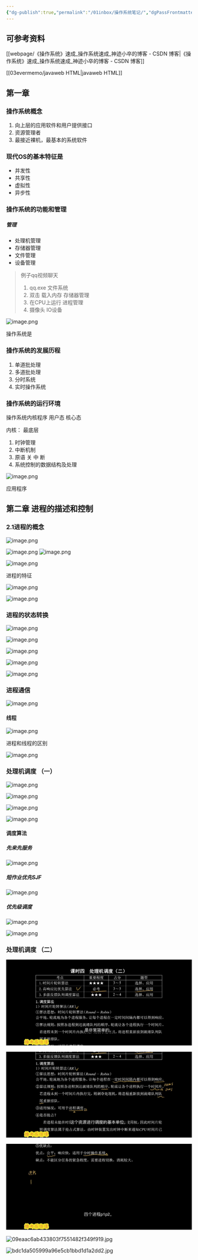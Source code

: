 ```yaml
---
{"dg-publish":true,"permalink":"/01inbox/操作系统笔记/","dgPassFrontmatter":true}
---
```


## 可参考资料

[[webpage/《操作系统》速成_操作系统速成_神迹小卒的博客 - CSDN 博客\|《操作系统》速成_操作系统速成_神迹小卒的博客 - CSDN 博客]]

[[03evermemo/javaweb  HTML\|javaweb  HTML]]

## 第一章

### 操作系统概念

1. 向上层的应用软件和用户提供接口
2. 资源管理者
3. 最接近裸机，最基本的系统软件

### 现代OS的基本特征是

- 并发性
- 共享性
- 虚拟性
- 异步性
### 操作系统的功能和管理

##### 管理
- 处理机管理
- 存储器管理
- 文件管理
- 设备管理
> 例子qq视频聊天
> 1. qq.exe 文件系统
> 2. 双击  载入内存   存储器管理
> 3. 在CPU上运行    进程管理  
> 4. 摄像头              IO设备    

![image.png](https://cdn-js.moeworld.top/gh/everrwsr/blogimage/20230226140230.png)





操作系统是

### 操作系统的发展历程

1. 单道批处理
2. 多道批处理 
3. 分时系统
4. 实时操作系统


### 操作系统的运行环境

操作系统内核程序
用户态
核心态

内核： 最底层 
1. 时钟管理
2. 中断机制
3. 原语 关 中 断 
5. 系统控制的数据结构及处理

![image.png](https://cdn-js.moeworld.top/gh/everrwsr/blogimage/20230226141102.png)

应用程序


## 第二章 进程的描述和控制


### 2.1进程的概念

![image.png](https://cdn-js.moeworld.top/gh/everrwsr/blogimage/20230226141516.png)

![image.png](https://cdn-js.moeworld.top/gh/everrwsr/blogimage/20230226141801.png)
![image.png](https://cdn-js.moeworld.top/gh/everrwsr/blogimage/20230226141841.png)

![image.png](https://cdn-js.moeworld.top/gh/everrwsr/blogimage/20230226141927.png)

进程的特征


![image.png](https://cdn-js.moeworld.top/gh/everrwsr/blogimage/20230226142039.png)


![image.png](https://cdn-js.moeworld.top/gh/everrwsr/blogimage/20230226142608.png)


### 进程的状态转换

![image.png](https://cdn-js.moeworld.top/gh/everrwsr/blogimage/20230226142721.png)


![image.png](https://cdn-js.moeworld.top/gh/everrwsr/blogimage/20230226142903.png)

![image.png](https://cdn-js.moeworld.top/gh/everrwsr/blogimage/20230226143046.png)

![image.png](https://cdn-js.moeworld.top/gh/everrwsr/blogimage/20230226143130.png)

![image.png](https://cdn-js.moeworld.top/gh/everrwsr/blogimage/20230226143339.png)


### 进程通信

![image.png](https://cdn-js.moeworld.top/gh/everrwsr/blogimage/20230226143423.png)


#### 线程

![image.png](https://cdn-js.moeworld.top/gh/everrwsr/blogimage/20230226143920.png)

进程和线程的区别

![image.png](https://cdn-js.moeworld.top/gh/everrwsr/blogimage/20230226144257.png)


### 处理机调度 （一）

![image.png](https://cdn-js.moeworld.top/gh/everrwsr/blogimage/20230226190532.png)


![image.png](https://cdn-js.moeworld.top/gh/everrwsr/blogimage/20230226200232.png)


![image.png](https://cdn-js.moeworld.top/gh/everrwsr/blogimage/20230226201018.png)

![image.png](https://cdn-js.moeworld.top/gh/everrwsr/blogimage/20230226201318.png)

#### 调度算法

##### 先来先服务


![image.png](https://cdn-js.moeworld.top/gh/everrwsr/blogimage/20230226201630.png)

##### 短作业优先SJF

![image.png](https://cdn-js.moeworld.top/gh/everrwsr/blogimage/20230226202422.png)

##### 优先级调度

![image.png](https://cdn-js.moeworld.top/gh/everrwsr/blogimage/20230226202808.png)

![image.png](https://cdn-js.moeworld.top/gh/everrwsr/blogimage/20230226202828.png)

### 处理机调度 （二）




![1456f413f9863f3bc96705eda3f6399.jpg](https://raw.githubusercontent.com/everrwsr/blogimage/main/1456f413f9863f3bc96705eda3f6399.jpg)

![93cb12cb68641a97f8524914385521c.jpg](https://raw.githubusercontent.com/everrwsr/blogimage/main/93cb12cb68641a97f8524914385521c.jpg)

![a4e280466e01c9971f408607e73ddef.jpg](https://raw.githubusercontent.com/everrwsr/blogimage/main/a4e280466e01c9971f408607e73ddef.jpg)


![09eaac6ab433803f7551482f349f919.jpg](https://cdn-js.moeworld.top/gh/everrwsr/blogimage//09eaac6ab433803f7551482f349f919.jpg)




![bdc1da505999a96e5cb1bbd1d1a2dd2.jpg](https://cdn-js.moeworld.top/gh/everrwsr/blogimage//bdc1da505999a96e5cb1bbd1d1a2dd2.jpg)






